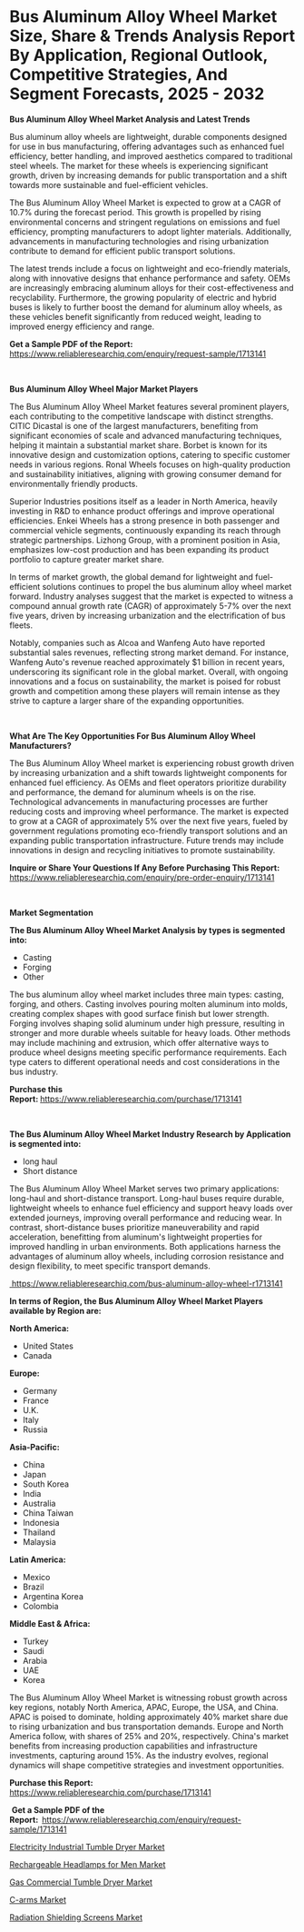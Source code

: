 <p><h1>Bus Aluminum Alloy Wheel Market Size, Share & Trends Analysis Report By Application, Regional Outlook, Competitive Strategies, And Segment Forecasts, 2025 - 2032</h1></p><p><strong>Bus Aluminum Alloy Wheel Market Analysis and Latest Trends</strong></p>
<p><p>Bus aluminum alloy wheels are lightweight, durable components designed for use in bus manufacturing, offering advantages such as enhanced fuel efficiency, better handling, and improved aesthetics compared to traditional steel wheels. The market for these wheels is experiencing significant growth, driven by increasing demands for public transportation and a shift towards more sustainable and fuel-efficient vehicles.</p><p>The Bus Aluminum Alloy Wheel Market is expected to grow at a CAGR of 10.7% during the forecast period. This growth is propelled by rising environmental concerns and stringent regulations on emissions and fuel efficiency, prompting manufacturers to adopt lighter materials. Additionally, advancements in manufacturing technologies and rising urbanization contribute to demand for efficient public transport solutions.</p><p>The latest trends include a focus on lightweight and eco-friendly materials, along with innovative designs that enhance performance and safety. OEMs are increasingly embracing aluminum alloys for their cost-effectiveness and recyclability. Furthermore, the growing popularity of electric and hybrid buses is likely to further boost the demand for aluminum alloy wheels, as these vehicles benefit significantly from reduced weight, leading to improved energy efficiency and range.</p></p>
<p><strong>Get a Sample PDF of the Report:&nbsp;</strong> <a href="https://www.reliableresearchiq.com/enquiry/request-sample/1713141?utm_campaign=1896&utm_medium=2&utm_source=Github&utm_content=ia&utm_term=11012025&utm_id=bus-aluminum-alloy-wheel">https://www.reliableresearchiq.com/enquiry/request-sample/1713141</a></p>
<p>&nbsp;</p>
<p><strong>Bus Aluminum Alloy Wheel Major Market Players</strong></p>
<p><p>The Bus Aluminum Alloy Wheel Market features several prominent players, each contributing to the competitive landscape with distinct strengths. CITIC Dicastal is one of the largest manufacturers, benefiting from significant economies of scale and advanced manufacturing techniques, helping it maintain a substantial market share. Borbet is known for its innovative design and customization options, catering to specific customer needs in various regions. Ronal Wheels focuses on high-quality production and sustainability initiatives, aligning with growing consumer demand for environmentally friendly products.</p><p>Superior Industries positions itself as a leader in North America, heavily investing in R&D to enhance product offerings and improve operational efficiencies. Enkei Wheels has a strong presence in both passenger and commercial vehicle segments, continuously expanding its reach through strategic partnerships. Lizhong Group, with a prominent position in Asia, emphasizes low-cost production and has been expanding its product portfolio to capture greater market share.</p><p>In terms of market growth, the global demand for lightweight and fuel-efficient solutions continues to propel the bus aluminum alloy wheel market forward. Industry analyses suggest that the market is expected to witness a compound annual growth rate (CAGR) of approximately 5-7% over the next five years, driven by increasing urbanization and the electrification of bus fleets.</p><p>Notably, companies such as Alcoa and Wanfeng Auto have reported substantial sales revenues, reflecting strong market demand. For instance, Wanfeng Auto's revenue reached approximately $1 billion in recent years, underscoring its significant role in the global market. Overall, with ongoing innovations and a focus on sustainability, the market is poised for robust growth and competition among these players will remain intense as they strive to capture a larger share of the expanding opportunities.</p></p>
<p>&nbsp;</p>
<p><strong>What Are The Key Opportunities For Bus Aluminum Alloy Wheel Manufacturers?</strong></p>
<p><p>The Bus Aluminum Alloy Wheel market is experiencing robust growth driven by increasing urbanization and a shift towards lightweight components for enhanced fuel efficiency. As OEMs and fleet operators prioritize durability and performance, the demand for aluminum wheels is on the rise. Technological advancements in manufacturing processes are further reducing costs and improving wheel performance. The market is expected to grow at a CAGR of approximately 5% over the next five years, fueled by government regulations promoting eco-friendly transport solutions and an expanding public transportation infrastructure. Future trends may include innovations in design and recycling initiatives to promote sustainability.</p></p>
<p><strong>Inquire or Share Your Questions If Any Before Purchasing This Report:</strong> <a href="https://www.reliableresearchiq.com/enquiry/pre-order-enquiry/1713141?utm_campaign=1896&utm_medium=2&utm_source=Github&utm_content=ia&utm_term=11012025&utm_id=bus-aluminum-alloy-wheel">https://www.reliableresearchiq.com/enquiry/pre-order-enquiry/1713141</a></p>
<p>&nbsp;</p>
<p><strong>Market Segmentation</strong></p>
<p><strong>The Bus Aluminum Alloy Wheel Market Analysis by types is segmented into:</strong></p>
<p><ul><li>Casting</li><li>Forging</li><li>Other</li></ul></p>
<p><p>The bus aluminum alloy wheel market includes three main types: casting, forging, and others. Casting involves pouring molten aluminum into molds, creating complex shapes with good surface finish but lower strength. Forging involves shaping solid aluminum under high pressure, resulting in stronger and more durable wheels suitable for heavy loads. Other methods may include machining and extrusion, which offer alternative ways to produce wheel designs meeting specific performance requirements. Each type caters to different operational needs and cost considerations in the bus industry.</p></p>
<p><strong>Purchase this Report:&nbsp;</strong><a href="https://www.reliableresearchiq.com/purchase/1713141?utm_campaign=1896&utm_medium=2&utm_source=Github&utm_content=ia&utm_term=11012025&utm_id=bus-aluminum-alloy-wheel">https://www.reliableresearchiq.com/purchase/1713141</a></p>
<p>&nbsp;</p>
<p><strong>The Bus Aluminum Alloy Wheel Market Industry Research by Application is segmented into:</strong></p>
<p><ul><li>long haul</li><li>Short distance</li></ul></p>
<p><p>The Bus Aluminum Alloy Wheel Market serves two primary applications: long-haul and short-distance transport. Long-haul buses require durable, lightweight wheels to enhance fuel efficiency and support heavy loads over extended journeys, improving overall performance and reducing wear. In contrast, short-distance buses prioritize maneuverability and rapid acceleration, benefitting from aluminum's lightweight properties for improved handling in urban environments. Both applications harness the advantages of aluminum alloy wheels, including corrosion resistance and design flexibility, to meet specific transport demands.</p></p>
<p><a href="https://www.reliableresearchiq.com/bus-aluminum-alloy-wheel-r1713141?utm_campaign=1896&utm_medium=2&utm_source=Github&utm_content=ia&utm_term=11012025&utm_id=bus-aluminum-alloy-wheel">&nbsp;https://www.reliableresearchiq.com/bus-aluminum-alloy-wheel-r1713141</a></p>
<p><strong>In terms of Region, the Bus Aluminum Alloy Wheel Market Players available by Region are:</strong></p>
<p>
    <p> <strong> North America: </strong>
        <ul>
            <li>United States</li>
            <li>Canada</li>
        </ul>
        </p> 
    <p> <strong> Europe: </strong>
        <ul>
            <li>Germany</li>
            <li>France</li>
            <li>U.K.</li>
            <li>Italy</li>
            <li>Russia</li>
        </ul>
        </p> 
    <p> <strong> Asia-Pacific: </strong>
        <ul>
            <li>China</li>
            <li>Japan</li>
            <li>South Korea</li>
            <li>India</li>
            <li>Australia</li>
            <li>China Taiwan</li>
            <li>Indonesia</li>
            <li>Thailand</li>
            <li>Malaysia</li>
        </ul>
        </p> 
    <p> <strong> Latin America: </strong>
        <ul>
            <li>Mexico</li>
            <li>Brazil</li>
            <li>Argentina Korea</li>
            <li>Colombia</li>
        </ul>
        </p> 
    <p> <strong> Middle East & Africa: </strong>
        <ul>
            <li>Turkey</li>
            <li>Saudi</li>
            <li>Arabia</li>
            <li>UAE</li>
            <li>Korea</li>
        </ul>
    </p>
    </p>
<p><p>The Bus Aluminum Alloy Wheel Market is witnessing robust growth across key regions, notably North America, APAC, Europe, the USA, and China. APAC is poised to dominate, holding approximately 40% market share due to rising urbanization and bus transportation demands. Europe and North America follow, with shares of 25% and 20%, respectively. China's market benefits from increasing production capabilities and infrastructure investments, capturing around 15%. As the industry evolves, regional dynamics will shape competitive strategies and investment opportunities.</p></p>
<p><strong>Purchase this Report: </strong><a href="https://www.reliableresearchiq.com/purchase/1713141?utm_campaign=1896&utm_medium=2&utm_source=Github&utm_content=ia&utm_term=11012025&utm_id=bus-aluminum-alloy-wheel">https://www.reliableresearchiq.com/purchase/1713141</a></p>
<p>&nbsp;<strong>Get a Sample PDF of the Report:&nbsp;&nbsp;</strong><a href="https://www.reliableresearchiq.com/enquiry/request-sample/1713141?utm_campaign=1896&utm_medium=2&utm_source=Github&utm_content=ia&utm_term=11012025&utm_id=bus-aluminum-alloy-wheel">https://www.reliableresearchiq.com/enquiry/request-sample/1713141</a></p>
<p><strong></strong></p>
<p><p><a href="https://www.linkedin.com/pulse/electricity-industrial-tumble-dryer-market-size-share-trends-mcepf?utm_campaign=1896&utm_medium=2&utm_source=Github&utm_content=ia&utm_term=11012025&utm_id=bus-aluminum-alloy-wheel">Electricity Industrial Tumble Dryer Market</a></p><p><a href="https://www.linkedin.com/pulse/detailed-report-rechargeable-headlamps-men-market-value-segments-yzbbf?utm_campaign=1896&utm_medium=2&utm_source=Github&utm_content=ia&utm_term=11012025&utm_id=bus-aluminum-alloy-wheel">Rechargeable Headlamps for Men Market</a></p><p><a href="https://www.linkedin.com/pulse/gas-commercial-tumble-dryer-market-analysis-report-2025-2032-jucqf?utm_campaign=1896&utm_medium=2&utm_source=Github&utm_content=ia&utm_term=11012025&utm_id=bus-aluminum-alloy-wheel">Gas Commercial Tumble Dryer Market</a></p><p><a href="https://www.linkedin.com/pulse/data-global-c-arms-markets-share-size-growth-opportunity-forecast-4e4rf?utm_campaign=1896&utm_medium=2&utm_source=Github&utm_content=ia&utm_term=11012025&utm_id=bus-aluminum-alloy-wheel">C-arms Market</a></p><p><a href="https://www.linkedin.com/pulse/radiation-shielding-screens-mosaic-piecing-together-global-market-y73ff?utm_campaign=1896&utm_medium=2&utm_source=Github&utm_content=ia&utm_term=11012025&utm_id=bus-aluminum-alloy-wheel">Radiation Shielding Screens Market</a></p></p>